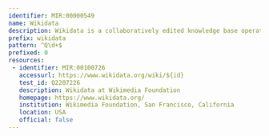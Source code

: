```yaml
---
identifier: MIR:00000549
name: Wikidata
description: Wikidata is a collaboratively edited knowledge base operated by the Wikimedia Foundation. It is intended to provide a common source of certain types of data which can be used by Wikimedia projects such as Wikipedia. Wikidata functions as a document-oriented database, centred on individual items. Items represent topics, for which basic information is stored that identifies each topic.
prefix: wikidata
pattern: ^Q\d+$
prefixed: 0
resources:
 - identifier: MIR:00100726
   accessurl: https://www.wikidata.org/wiki/${id}
   test_id: Q2207226
   description: Wikidata at Wikimedia Foundation
   homepage: https://www.wikidata.org/
   institution: Wikimedia Foundation, San Francisco, California
   location: USA
   official: false
---
```

